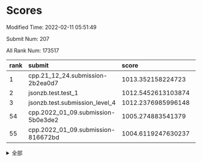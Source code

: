 # Scores

Modified Time: 2022-02-11 05:51:49

Submit Num: 207

All Rank Num: 173517

| rank |               submit               |       score        |       sigma        | pk_num |
| :--- | :--------------------------------- | :----------------- | :----------------- | :----- |
| 1    | cpp.21_12_24.submission-2b2ea0d7   | 1013.352158224723  | 0.7980081882304598 | 3352   |
| 2    | jsonzb.test.test_1                 | 1012.5452613103874 | 0.7928806646587356 | 3352   |
| 3    | jsonzb.test.submission_level_4     | 1012.2376985996148 | 0.7929715895822194 | 3354   |
| 54   | cpp.2022_01_09.submission-5b0e3de2 | 1005.274883541379  | 0.7149289949210353 | 3357   |
| 55   | cpp.2022_01_09.submission-816672bd | 1004.6119247630237 | 0.7148588184431082 | 3351   |


<details>
<summary>全部</summary>

| rank |                 submit                 |       score        |       sigma        | pk_num |
| :--- | :------------------------------------- | :----------------- | :----------------- | :----- |
| 1    | cpp.21_12_24.submission-2b2ea0d7       | 1013.352158224723  | 0.7980081882304598 | 3352   |
| 2    | jsonzb.test.test_1                     | 1012.5452613103874 | 0.7928806646587356 | 3352   |
| 3    | jsonzb.test.submission_level_4         | 1012.2376985996148 | 0.7929715895822194 | 3354   |
| 4    | gobigger.level_3.submission_level_3_10 | 1012.0180814150624 | 0.7859058670536784 | 3354   |
| 5    | gobigger.level_3.submission_level_3_36 | 1011.3615107691231 | 0.7686302797586708 | 3355   |
| 6    | gobigger.level_3.submission_level_3_45 | 1011.2702672350875 | 0.7746982961350282 | 3353   |
| 7    | gobigger.level_3.submission_level_3_22 | 1010.9580840462535 | 0.7640370411183325 | 3350   |
| 8    | gobigger.level_3.submission_level_3_13 | 1010.9354362046192 | 0.7512398045670534 | 3350   |
| 9    | gobigger.level_3.submission_level_3_46 | 1010.9113977790975 | 0.7694705056110288 | 3353   |
| 10   | gobigger.level_3.submission_level_3_31 | 1010.8948270655048 | 0.7529588375142622 | 3350   |
| 11   | gobigger.level_3.submission_level_3_28 | 1010.8207517728257 | 0.7930615677311047 | 3354   |
| 12   | gobigger.level_3.submission_level_3_23 | 1010.7960503335454 | 0.78058002827798   | 3352   |
| 13   | gobigger.level_3.submission_level_3_16 | 1010.6115520679078 | 0.7616584435693143 | 3356   |
| 14   | gobigger.level_3.submission_level_3_27 | 1010.6091068094664 | 0.7668639487128159 | 3352   |
| 15   | gobigger.level_3.submission_level_3_5  | 1010.5854330318499 | 0.7548987428064736 | 3356   |
| 16   | gobigger.level_3.submission_level_3_48 | 1010.5644257068191 | 0.7563103002268516 | 3354   |
| 17   | gobigger.level_3.submission_level_3_40 | 1010.5503818219549 | 0.7567999074072916 | 3354   |
| 18   | gobigger.level_3.submission_level_3_42 | 1010.5281520077267 | 0.7720889447279325 | 3357   |
| 19   | gobigger.level_3.submission_level_3_1  | 1010.5171931185006 | 0.7924195663510467 | 3353   |
| 20   | gobigger.level_3.submission_level_3_41 | 1010.4757240330487 | 0.7590304133562032 | 3351   |
| 21   | gobigger.level_3.submission_level_3_9  | 1010.3755130447706 | 0.7394028918636686 | 3353   |
| 22   | gobigger.level_3.submission_level_3_20 | 1010.2724649076576 | 0.7907241531189388 | 3358   |
| 23   | gobigger.level_3.submission_level_3_34 | 1010.2040888899688 | 0.7589237164711213 | 3352   |
| 24   | gobigger.level_3.submission_level_3_29 | 1010.198273949445  | 0.7590377340403524 | 3351   |
| 25   | gobigger.level_3.submission_level_3_6  | 1010.1182376864671 | 0.7718321931027726 | 3355   |
| 26   | gobigger.level_3.submission_level_3_43 | 1010.0988090278352 | 0.762745512662162  | 3357   |
| 27   | gobigger.level_3.submission_level_3_32 | 1010.0737845077695 | 0.7675900306066644 | 3351   |
| 28   | gobigger.level_3.submission_level_3_17 | 1010.0596606988099 | 0.7634203939082805 | 3355   |
| 29   | gobigger.level_3.submission_level_3_11 | 1009.9472483990562 | 0.7623561247878924 | 3357   |
| 30   | gobigger.level_3.submission_level_3_49 | 1009.8269598485617 | 0.7398592695650709 | 3354   |
| 31   | gobigger.level_3.submission_level_3_4  | 1009.7690413762818 | 0.7751139549748768 | 3356   |
| 32   | gobigger.level_3.submission_level_3_19 | 1009.7662413142461 | 0.7521619171292314 | 3355   |
| 33   | gobigger.level_3.submission_level_3_37 | 1009.7527277083151 | 0.7447528674065422 | 3351   |
| 34   | gobigger.level_3.submission_level_3_18 | 1009.7386216097843 | 0.7678005514602032 | 3351   |
| 35   | gobigger.level_3.submission_level_3_8  | 1009.5788711343622 | 0.7537277550654945 | 3349   |
| 36   | gobigger.level_3.submission_level_3_47 | 1009.5761676022654 | 0.7502843822161942 | 3349   |
| 37   | gobigger.level_3.submission_level_3_14 | 1009.536722784502  | 0.7576512286926235 | 3353   |
| 38   | gobigger.level_3.submission_level_3_3  | 1009.5360478835761 | 0.7438259934306325 | 3353   |
| 39   | gobigger.level_3.submission_level_3_39 | 1009.5316877102898 | 0.7554441414747592 | 3352   |
| 40   | gobigger.level_3.submission_level_3_2  | 1009.4935440669694 | 0.7471359332589715 | 3355   |
| 41   | gobigger.level_3.submission_level_3_15 | 1009.4843692361912 | 0.7632389063083564 | 3357   |
| 42   | gobigger.level_3.submission_level_3_25 | 1009.4565943516169 | 0.74461692240983   | 3349   |
| 43   | gobigger.level_3.submission_level_3_7  | 1009.4501007493958 | 0.7568675563685311 | 3351   |
| 44   | gobigger.level_3.submission_level_3_33 | 1009.4425436480004 | 0.7653517610837668 | 3349   |
| 45   | gobigger.level_3.submission_level_3_38 | 1009.4089839155633 | 0.7579137477921033 | 3355   |
| 46   | gobigger.level_3.submission_level_3_21 | 1009.2871061779889 | 0.7593392941856775 | 3355   |
| 47   | gobigger.level_3.submission_level_3_12 | 1009.0505196076421 | 0.7336777752270705 | 3349   |
| 48   | gobigger.level_3.submission_level_3_26 | 1009.0474904780846 | 0.7486022680419522 | 3351   |
| 49   | gobigger.level_3.submission_level_3_44 | 1008.9937642778046 | 0.7369242881144777 | 3349   |
| 50   | gobigger.level_3.submission_level_3_0  | 1008.7747291679694 | 0.748969004616558  | 3351   |
| 51   | gobigger.level_3.submission_level_3_35 | 1008.7083435616548 | 0.7496764413599681 | 3347   |
| 52   | gobigger.level_3.submission_level_3_24 | 1008.63739294492   | 0.7369333705928746 | 3350   |
| 53   | gobigger.level_3.submission_level_3_30 | 1008.2775708165358 | 0.7347085718305149 | 3352   |
| 54   | cpp.2022_01_09.submission-5b0e3de2     | 1005.274883541379  | 0.7149289949210353 | 3357   |
| 55   | cpp.2022_01_09.submission-816672bd     | 1004.6119247630237 | 0.7148588184431082 | 3351   |
| 56   | gobigger.level_1.submission_level_1_15 | 1004.575848663145  | 0.7250323040004343 | 3350   |
| 57   | gobigger.level_1.submission_level_1_21 | 1004.4892656569613 | 0.7107919507177991 | 3353   |
| 58   | gobigger.level_1.submission_level_1_47 | 1004.476423619     | 0.708545229184913  | 3350   |
| 59   | gobigger.level_1.submission_level_1_10 | 1004.4213421520245 | 0.7177575376623186 | 3351   |
| 60   | gobigger.level_1.submission_level_1_26 | 1004.3704324637006 | 0.7224193852052375 | 3352   |
| 61   | gobigger.level_1.submission_level_1_36 | 1004.3357715024044 | 0.708223613967499  | 3355   |
| 62   | gobigger.level_1.submission_level_1_20 | 1004.1245202163615 | 0.7259543035815922 | 3357   |
| 63   | gobigger.level_1.submission_level_1_42 | 1004.0785829192291 | 0.7154562893775289 | 3356   |
| 64   | gobigger.level_1.submission_level_1_39 | 1003.9238107325192 | 0.7182731631277893 | 3354   |
| 65   | gobigger.level_1.submission_level_1_2  | 1003.7590843307565 | 0.7127248784953495 | 3351   |
| 66   | gobigger.level_1.submission_level_1_46 | 1003.7415714216104 | 0.7186719360966282 | 3354   |
| 67   | gobigger.level_1.submission_level_1_31 | 1003.717788771126  | 0.7072810169465105 | 3354   |
| 68   | gobigger.level_1.submission_level_1_34 | 1003.662358617927  | 0.7231227039283636 | 3354   |
| 69   | gobigger.level_1.submission_level_1_30 | 1003.5886516945802 | 0.7260274798952613 | 3351   |
| 70   | gobigger.level_1.submission_level_1_35 | 1003.5599920921518 | 0.7235067907099235 | 3352   |
| 71   | gobigger.level_1.submission_level_1_0  | 1003.4806845687458 | 0.7181487980198867 | 3352   |
| 72   | gobigger.level_1.submission_level_1_27 | 1003.4502399674641 | 0.7208953576662112 | 3353   |
| 73   | gobigger.level_1.submission_level_1_4  | 1003.3442903940314 | 0.7158466322528643 | 3353   |
| 74   | gobigger.level_1.submission_level_1_37 | 1003.2975965840207 | 0.7175819043664476 | 3350   |
| 75   | gobigger.level_1.submission_level_1_48 | 1003.2858166143177 | 0.7247022602130002 | 3351   |
| 76   | gobigger.level_1.submission_level_1_5  | 1003.2684189839348 | 0.7147289975163842 | 3355   |
| 77   | gobigger.level_1.submission_level_1_3  | 1003.2370776206016 | 0.7189353409655861 | 3346   |
| 78   | gobigger.level_1.submission_level_1_38 | 1003.2226837122649 | 0.7153270451288886 | 3352   |
| 79   | gobigger.level_1.submission_level_1_13 | 1003.2087286185971 | 0.7156882453716442 | 3349   |
| 80   | gobigger.level_1.submission_level_1_29 | 1003.1999401447059 | 0.7139130619112279 | 3354   |
| 81   | gobigger.level_1.submission_level_1_23 | 1003.1983425389242 | 0.710478414892011  | 3355   |
| 82   | gobigger.level_1.submission_level_1_32 | 1003.1212849378777 | 0.7096259709177978 | 3357   |
| 83   | gobigger.level_1.submission_level_1_14 | 1003.1144433468836 | 0.705135971623715  | 3354   |
| 84   | gobigger.level_1.submission_level_1_9  | 1003.0551479797064 | 0.7149082089746187 | 3349   |
| 85   | gobigger.level_1.submission_level_1_44 | 1003.0132882062326 | 0.7204736165566271 | 3355   |
| 86   | gobigger.level_1.submission_level_1_33 | 1003.000332389711  | 0.7078431274479227 | 3356   |
| 87   | gobigger.level_1.submission_level_1_6  | 1002.9835102390922 | 0.7130911467986082 | 3353   |
| 88   | gobigger.level_1.submission_level_1_43 | 1002.9710727753403 | 0.7249114374176094 | 3353   |
| 89   | gobigger.level_1.submission_level_1_28 | 1002.9277971831143 | 0.7214154344929461 | 3358   |
| 90   | gobigger.level_1.submission_level_1_16 | 1002.9106508718997 | 0.7139354258093803 | 3359   |
| 91   | gobigger.level_1.submission_level_1_45 | 1002.8929119251371 | 0.7244814392475558 | 3350   |
| 92   | gobigger.level_1.submission_level_1_40 | 1002.8287686099113 | 0.7201394403852028 | 3352   |
| 93   | gobigger.level_1.submission_level_1_11 | 1002.7961561705719 | 0.7097656750752621 | 3356   |
| 94   | gobigger.level_1.submission_level_1_24 | 1002.7264817241931 | 0.7129339285695111 | 3355   |
| 95   | gobigger.level_1.submission_level_1_41 | 1002.71014758506   | 0.7145908150629555 | 3354   |
| 96   | gobigger.level_1.submission_level_1_17 | 1002.6443344417276 | 0.7103541276990416 | 3354   |
| 97   | gobigger.level_1.submission_level_1_8  | 1002.6110281183231 | 0.7198932454888625 | 3355   |
| 98   | gobigger.level_1.submission_level_1_12 | 1002.4933999554764 | 0.7108675673003697 | 3354   |
| 99   | gobigger.level_1.submission_level_1_25 | 1002.3745646554377 | 0.7139035369082365 | 3357   |
| 100  | gobigger.level_1.submission_level_1_18 | 1002.3509914910895 | 0.721220794245753  | 3350   |
| 101  | gobigger.level_1.submission_level_1_7  | 1002.31833808898   | 0.7109485849723213 | 3357   |
| 102  | gobigger.level_1.submission_level_1_1  | 1002.2997330031286 | 0.7111424776933486 | 3351   |
| 103  | gobigger.level_1.submission_level_1_22 | 1002.2898966500538 | 0.7208282298700093 | 3350   |
| 104  | gobigger.level_1.submission_level_1_49 | 1001.9476729238919 | 0.7130963169068425 | 3350   |
| 105  | gobigger.level_1.submission_level_1_19 | 1001.7148075581306 | 0.7054037048706199 | 3350   |
| 106  | gobigger.random.submission_random_48   | 997.1436251000591  | 0.7106083387447465 | 3355   |
| 107  | gobigger.random.submission_random_23   | 997.0353568905989  | 0.6985595919394252 | 3352   |
| 108  | gobigger.random.submission_random_6    | 996.9947937947923  | 0.72092994635368   | 3353   |
| 109  | gobigger.random.submission_random_16   | 996.9861267709783  | 0.7062611729507136 | 3353   |
| 110  | gobigger.random.submission_random_26   | 996.6283347756791  | 0.7085837855918837 | 3355   |
| 111  | gobigger.random.submission_random_31   | 996.5124945510503  | 0.719528235315658  | 3357   |
| 112  | gobigger.random.submission_random_30   | 996.4936689954468  | 0.7132548123024568 | 3353   |
| 113  | gobigger.random.submission_random_29   | 996.4113737373585  | 0.7034110411904754 | 3355   |
| 114  | gobigger.random.submission_random_7    | 996.405099231397   | 0.7076356933811945 | 3353   |
| 115  | gobigger.random.submission_random_36   | 996.3837271351389  | 0.7157993222093619 | 3352   |
| 116  | gobigger.random.submission_random_21   | 996.3791151109148  | 0.7092841042667514 | 3351   |
| 117  | gobigger.random.submission_random_24   | 996.3470002585628  | 0.7132783958020703 | 3352   |
| 118  | gobigger.random.submission_random_40   | 996.2809437727218  | 0.7014910923142627 | 3348   |
| 119  | gobigger.random.submission_random_25   | 996.2455967162526  | 0.7121388651662792 | 3352   |
| 120  | gobigger.random.submission_random_2    | 996.2339401614486  | 0.7138142322410252 | 3350   |
| 121  | gobigger.random.submission_random_35   | 996.1955476424407  | 0.7070614341484635 | 3356   |
| 122  | gobigger.random.submission_random_10   | 996.0871513549595  | 0.7033440084598185 | 3355   |
| 123  | gobigger.random.submission_random_42   | 996.0566076690645  | 0.7187069237391293 | 3355   |
| 124  | gobigger.random.submission_random_28   | 996.0445092164666  | 0.6964449076017193 | 3350   |
| 125  | gobigger.random.submission_random_32   | 996.0063030782356  | 0.708063195561753  | 3352   |
| 126  | gobigger.random.submission_random_14   | 995.9354211552641  | 0.7217272449676859 | 3355   |
| 127  | gobigger.random.submission_random_27   | 995.9028079303799  | 0.7078277672913906 | 3353   |
| 128  | gobigger.random.submission_random_12   | 995.9011766628796  | 0.7102920918980985 | 3351   |
| 129  | gobigger.random.submission_random_33   | 995.8947729995998  | 0.7052431555669629 | 3351   |
| 130  | gobigger.random.submission_random_1    | 995.8119215014542  | 0.7265254341761669 | 3351   |
| 131  | gobigger.random.submission_random_38   | 995.7827742079986  | 0.7159709818939961 | 3356   |
| 132  | gobigger.random.submission_random_22   | 995.778368025119   | 0.7113614409543936 | 3357   |
| 133  | gobigger.random.submission_random_13   | 995.771938759254   | 0.7101792203943448 | 3355   |
| 134  | gobigger.random.submission_random_45   | 995.7655875351938  | 0.7070372628240078 | 3350   |
| 135  | gobigger.random.submission_random_43   | 995.7133811914907  | 0.7120132268238846 | 3347   |
| 136  | gobigger.random.submission_random_39   | 995.7000108173255  | 0.7149175913393647 | 3353   |
| 137  | gobigger.random.submission_random_18   | 995.6817188480692  | 0.7238987412460731 | 3355   |
| 138  | gobigger.random.submission_random_47   | 995.6420362295864  | 0.7066578648757209 | 3354   |
| 139  | gobigger.random.submission_random_4    | 995.6400641244956  | 0.7212412918622296 | 3352   |
| 140  | gobigger.random.submission_random_3    | 995.6161150473752  | 0.7076681287974889 | 3350   |
| 141  | gobigger.random.submission_random_0    | 995.598723852601   | 0.7070183218263406 | 3356   |
| 142  | gobigger.random.submission_random_8    | 995.5838581713654  | 0.7134725465512994 | 3351   |
| 143  | gobigger.random.submission_random_5    | 995.5350812462026  | 0.7051084854965844 | 3350   |
| 144  | gobigger.random.submission_random_46   | 995.5176780544283  | 0.7074294469932688 | 3354   |
| 145  | gobigger.random.submission_random_49   | 995.2853385385199  | 0.7141364724714864 | 3350   |
| 146  | gobigger.random.submission_random_20   | 995.2559232138102  | 0.7064787711516847 | 3350   |
| 147  | gobigger.random.submission_random_34   | 995.2318238833444  | 0.7088243549190786 | 3358   |
| 148  | gobigger.random.submission_random_19   | 995.1897871339712  | 0.7082866253142406 | 3352   |
| 149  | gobigger.random.submission_random_44   | 995.0974695599429  | 0.7158774338989914 | 3350   |
| 150  | gobigger.random.submission_random_17   | 995.0855911641302  | 0.7013024608678985 | 3354   |
| 151  | gobigger.random.submission_random_15   | 994.8832141328843  | 0.7109962306011599 | 3351   |
| 152  | gobigger.random.submission_random_11   | 994.7632450858634  | 0.7263856993007797 | 3352   |
| 153  | gobigger.random.submission_random_37   | 994.4439216157558  | 0.7049491718319326 | 3351   |
| 154  | gobigger.random.submission_random_9    | 994.3283100876912  | 0.7209566266988929 | 3351   |
| 155  | gobigger.random.submission_random_41   | 994.0518179069464  | 0.7141645677543651 | 3355   |
| 156  | gobigger.level_2.submission_level_2_2  | 993.8178055047125  | 0.7263747571828203 | 3350   |
| 157  | gobigger.level_2.submission_level_2_21 | 993.6099637788693  | 0.731406025499585  | 3354   |
| 158  | gobigger.level_2.submission_level_2_31 | 993.5033476694185  | 0.7274610611957468 | 3354   |
| 159  | gobigger.level_2.submission_level_2_13 | 993.3390959592256  | 0.7274411263684434 | 3354   |
| 160  | gobigger.level_2.submission_level_2_22 | 993.2547111115341  | 0.7364697809897757 | 3359   |
| 161  | gobigger.level_2.submission_level_2_8  | 993.1043065926068  | 0.74204089096624   | 3348   |
| 162  | gobigger.level_2.submission_level_2_43 | 993.0439015609434  | 0.7298791970629642 | 3353   |
| 163  | gobigger.level_2.submission_level_2_27 | 992.9244218589372  | 0.7445200806999015 | 3349   |
| 164  | gobigger.level_2.submission_level_2_45 | 992.8169257474154  | 0.7440608668979103 | 3352   |
| 165  | gobigger.level_2.submission_level_2_9  | 992.6891219593424  | 0.7483305148895609 | 3350   |
| 166  | gobigger.level_2.submission_level_2_6  | 992.6639947101609  | 0.7412473597412177 | 3352   |
| 167  | gobigger.level_2.submission_level_2_24 | 992.6217253848462  | 0.74165847700801   | 3352   |
| 168  | gobigger.level_2.submission_level_2_39 | 992.6176766608604  | 0.7375702194837083 | 3351   |
| 169  | gobigger.level_2.submission_level_2_42 | 992.6156388890577  | 0.7492990159417585 | 3354   |
| 170  | gobigger.level_2.submission_level_2_19 | 992.598315002659   | 0.7703422996009736 | 3358   |
| 171  | gobigger.level_2.submission_level_2_35 | 992.5810406102701  | 0.7383143606058387 | 3357   |
| 172  | gobigger.level_2.submission_level_2_49 | 992.5414048922548  | 0.7395777186623508 | 3358   |
| 173  | gobigger.level_2.submission_level_2_20 | 992.5311723091646  | 0.7252262538657144 | 3352   |
| 174  | gobigger.level_2.submission_level_2_14 | 992.4832546947808  | 0.7401336445505218 | 3354   |
| 175  | gobigger.level_2.submission_level_2_15 | 992.4550721697583  | 0.7514048357168626 | 3354   |
| 176  | gobigger.level_2.submission_level_2_30 | 992.4103726819701  | 0.750518593635999  | 3354   |
| 177  | gobigger.level_2.submission_level_2_48 | 992.3934890705831  | 0.7326780009716044 | 3355   |
| 178  | gobigger.level_2.submission_level_2_17 | 992.3198843302174  | 0.7375842752252794 | 3356   |
| 179  | gobigger.level_2.submission_level_2_44 | 992.2597427746205  | 0.7501032553471241 | 3355   |
| 180  | gobigger.level_2.submission_level_2_47 | 992.2033565928007  | 0.740921148149997  | 3358   |
| 181  | gobigger.level_2.submission_level_2_11 | 992.19131356301    | 0.7388996909018887 | 3350   |
| 182  | gobigger.level_2.submission_level_2_25 | 992.1370341488788  | 0.7796051743080122 | 3356   |
| 183  | gobigger.level_2.submission_level_2_10 | 992.1006557370976  | 0.7541283648630309 | 3359   |
| 184  | gobigger.level_2.submission_level_2_23 | 992.067042583999   | 0.741954265848073  | 3357   |
| 185  | gobigger.level_2.submission_level_2_12 | 992.0543230494942  | 0.7463506649500382 | 3348   |
| 186  | gobigger.level_2.submission_level_2_32 | 992.0158090052269  | 0.7616091796848243 | 3351   |
| 187  | gobigger.level_2.submission_level_2_1  | 991.8619946516644  | 0.7369357732008016 | 3352   |
| 188  | gobigger.level_2.submission_level_2_38 | 991.8376738985681  | 0.7340280997694549 | 3356   |
| 189  | gobigger.level_2.submission_level_2_18 | 991.7963386148045  | 0.7504093165228203 | 3354   |
| 190  | gobigger.level_2.submission_level_2_4  | 991.7955737709636  | 0.7524342071363019 | 3352   |
| 191  | gobigger.level_2.submission_level_2_37 | 991.7478779162208  | 0.7467317080090716 | 3351   |
| 192  | gobigger.level_2.submission_level_2_0  | 991.6812492041375  | 0.749659651829473  | 3353   |
| 193  | gobigger.level_2.submission_level_2_3  | 991.4187055675571  | 0.7556900927473507 | 3352   |
| 194  | gobigger.level_2.submission_level_2_5  | 991.3890953007775  | 0.7611250523041653 | 3349   |
| 195  | gobigger.level_2.submission_level_2_41 | 991.3401039161839  | 0.7526288628822597 | 3355   |
| 196  | gobigger.level_2.submission_level_2_36 | 991.307268460368   | 0.7409430600657279 | 3346   |
| 197  | gobigger.level_2.submission_level_2_33 | 991.2828270605322  | 0.7654490584504898 | 3351   |
| 198  | gobigger.level_2.submission_level_2_34 | 991.2629172610083  | 0.7845606521612857 | 3356   |
| 199  | gobigger.level_2.submission_level_2_40 | 991.2395990137583  | 0.7502155193587536 | 3357   |
| 200  | gobigger.level_2.submission_level_2_29 | 991.221211790721   | 0.7560421868884336 | 3354   |
| 201  | gobigger.level_2.submission_level_2_28 | 991.1404021571946  | 0.7533867983757557 | 3354   |
| 202  | gobigger.level_2.submission_level_2_46 | 990.9559848200958  | 0.7436505390751647 | 3352   |
| 203  | gobigger.level_2.submission_level_2_7  | 990.8960278933961  | 0.7498136094639286 | 3356   |
| 204  | gobigger.level_2.submission_level_2_26 | 990.6299079462848  | 0.760000353248186  | 3354   |
| 205  | gobigger.level_2.submission_level_2_16 | 989.9303904889972  | 0.7642772265735521 | 3353   |
| 206  | gobigger.none.submission_none_0        | 978.258427230659   | 1.2240872556851254 | 3355   |
| 207  | gobigger.none.submission_none_1        | 978.022524901909   | 1.2190277247318684 | 3356   |

</details>